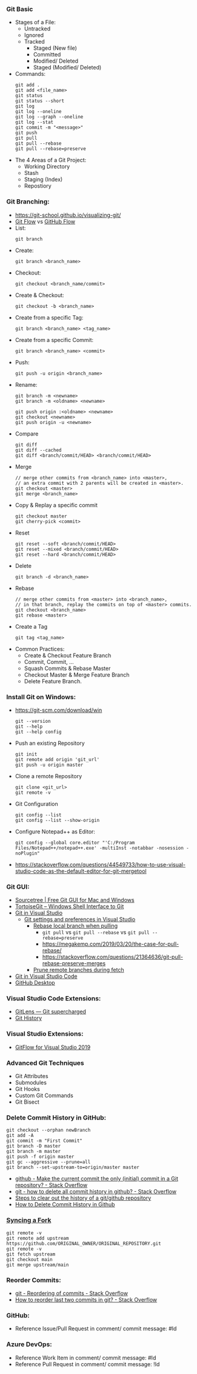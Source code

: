 ### Git Basic
- Stages of a File:
  + Untracked
  + Ignored
  + Tracked
    + Staged (New file)
    + Committed
    + Modified/ Deleted
    + Staged (Modified/ Deleted)
- Commands:
  ```
  git add .
  git add <file_name>
  git status
  git status --short
  git log
  git log --oneline
  git log --graph --oneline
  git log --stat
  git commit -m "<message>"
  git push
  git pull
  git pull --rebase
  git pull --rebase=preserve
  ```
- The 4 Areas of a Git Project:
  + Working Directory
  + Stash
  + Staging (Index)
  + Repostiory
  
### Git Branching:
- https://git-school.github.io/visualizing-git/
- [Git Flow](https://nvie.com/posts/a-successful-git-branching-model/) vs [GitHub Flow](https://guides.github.com/introduction/flow/)
- List:
  ```
  git branch
  ```
- Create:
  ```
  git branch <branch_name>
  ```
- Checkout:
  ```
  git checkout <branch_name/commit>
  ```
- Create & Checkout:
  ```
  git checkout -b <branch_name>
  ```
- Create from a specific Tag:
  ```
  git branch <branch_name> <tag_name>
  ```  
- Create from a specific Commit:
  ```
  git branch <branch_name> <commit>
  ```  
- Push:
  ```
  git push -u origin <branch_name>
  ```
- Rename:
  ```
  git branch -m <newname>
  git branch -m <oldname> <newname>
  
  git push origin :<oldname> <newname>
  git checkout <newname>
  git push origin -u <newname>
  ```
- Compare
  ```
  git diff
  git diff --cached
  git diff <branch/commit/HEAD> <branch/commit/HEAD>
  ```
- Merge
  ```
  // merge other commits from <branch_name> into <master>,
  // an extra commit with 2 parents will be created in <master>.
  git checkout <master>
  git merge <branch_name>
  ```
- Copy & Replay a specific commit
  ```
  git checkout master
  git cherry-pick <commit>
  ```
- Reset
  ```
  git reset --soft <branch/commit/HEAD>
  git reset --mixed <branch/commit/HEAD>
  git reset --hard <branch/commit/HEAD>
  ```
- Delete
  ```
  git branch -d <branch_name>
  ```
- Rebase
  ```
  // merge other commits from <master> into <branch_name>,
  // in that branch, replay the commits on top of <master> commits.
  git checkout <branch_name>
  git rebase <master>
  ```
- Create a Tag
  ```
  git tag <tag_name>
  ```  
- Common Practices: 
  + Create & Checkout Feature Branch
  + Commit, Commit, ...
  + Squash Commits & Rebase Master
  + Checkout Master & Merge Feature Branch
  + Delete Feature Branch. 
  
### Install Git on Windows:
- https://git-scm.com/download/win
  ```
  git --version
  git --help
  git --help config
  ```
- Push an existing Repository
  ```
  git init
  git remote add origin 'git_url'
  git push -u origin master

- Clone a remote Repository
  ```
  git clone <git_url>
  git remote -v
  ``````
- Git Configuration
  ```
  git config --list
  git config --list --show-origin
  ```
- Configure Notepad++ as Editor:
  ```
  git config --global core.editor "'C:/Program Files/Notepad++/notepad++.exe' -multiInst -notabbar -nosession -noPlugin"
  ```
- https://stackoverflow.com/questions/44549733/how-to-use-visual-studio-code-as-the-default-editor-for-git-mergetool

### Git GUI:
- [Sourcetree | Free Git GUI for Mac and Windows](https://www.sourcetreeapp.com/)
- [TortoiseGit – Windows Shell Interface to Git](https://tortoisegit.org/)
- [Git in Visual Studio](https://azuredevopslabs.com/labs/devopsserver/github/)
  + [Git settings and preferences in Visual Studio](https://docs.microsoft.com/en-us/visualstudio/version-control/git-settings?view=vs-2019)
    + [Rebase local branch when pulling](https://docs.microsoft.com/en-us/visualstudio/version-control/git-settings?view=vs-2019#rebase-local-branch-when-pulling)
      + `git pull` vs `git pull --rebase` vs `git pull --rebase=preserve`
      + https://megakemp.com/2019/03/20/the-case-for-pull-rebase/
      + https://stackoverflow.com/questions/21364636/git-pull-rebase-preserve-merges
    + [Prune remote branches during fetch](https://docs.microsoft.com/en-us/visualstudio/version-control/git-settings?view=vs-2019#prune-remote-branches-during-fetch)
- [Git in Visual Studio Code](https://code.visualstudio.com/docs/editor/versioncontrol#_git-support)
- [GitHub Desktop](https://desktop.github.com/)

### Visual Studio Code Extensions:
- [GitLens — Git supercharged](https://marketplace.visualstudio.com/items?itemName=eamodio.gitlens)
- [Git History](https://marketplace.visualstudio.com/items?itemName=donjayamanne.githistory)

### Visual Studio Extensions:
- [GitFlow for Visual Studio 2019](https://marketplace.visualstudio.com/items?itemName=vs-publisher-57624.GitFlowforVisualStudio2019)

### Advanced Git Techniques
- Git Attributes
- Submodules
- Git Hooks
- Custom Git Commands
- Git Bisect

### Delete Commit History in GitHub:
```
git checkout --orphan newBranch
git add -A 
git commit -m "First Commit"
git branch -D master  
git branch -m master  
git push -f origin master  
git gc --aggressive --prune=all
git branch --set-upstream-to=origin/master master
```
- [github - Make the current commit the only (initial) commit in a Git repository? - Stack Overflow](https://stackoverflow.com/questions/9683279/make-the-current-commit-the-only-initial-commit-in-a-git-repository/13102849#13102849)
- [git - how to delete all commit history in github? - Stack Overflow](https://stackoverflow.com/questions/13716658/how-to-delete-all-commit-history-in-github)
- [Steps to clear out the history of a git/github repository](https://gist.github.com/stephenhardy/5470814)
- [How to Delete Commit History in Github](https://tecadmin.net/delete-commit-history-in-github/)

### [Syncing a Fork](https://docs.github.com/en/github/collaborating-with-issues-and-pull-requests/syncing-a-fork)
```
git remote -v
git remote add upstream https://github.com/ORIGINAL_OWNER/ORIGINAL_REPOSITORY.git
git remote -v
git fetch upstream
git checkout main
git merge upstream/main
```

### Reorder Commits:
- [git - Reordering of commits - Stack Overflow](https://stackoverflow.com/questions/2740537/reordering-of-commits)
- [How to reorder last two commits in git? - Stack Overflow](https://stackoverflow.com/questions/33388210/how-to-reorder-last-two-commits-in-git)

### GitHub:
- Reference Issue/Pull Request in comment/ commit message: #Id

### Azure DevOps:
- Reference Work Item in comment/ commit message: #Id
- Reference Pull Request in comment/ commit message: !Id
